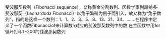 斐波那契数列（Fibonacci sequence），又称黄金分割数列、因数学家列昂纳多·斐波那契（Leonardoda Fibonacci）以兔子繁殖为例子而引入，故又称为“兔子数列”，指的是这样一个数列：1、1、2、3、5、8、13、21、34、……
在程序中定义了一个函数Fibonacciof来计算数n对应的斐波那契数列中的数
在主函数中用for循环打印1~200的斐波那契数列